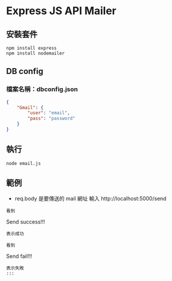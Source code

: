 # Express JS API Mailer

## 安裝套件
```
npm install express
npm install nodemailer
```
## DB config

### **檔案名稱：dbconfig.json**

```json
{
    "Gmail": {
        "user": "email",
        "pass": "password"
    }
}
```
## 執行

```
node email.js
```

## 範例
- req.body 是要傳送的 mail 網址
輸入 http://localhost:5000/send

```
看到
```
Send success!!!
```
表示成功
```

```
看到
```
Send fail!!!
```
表示失敗
:::
```

